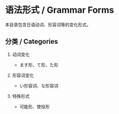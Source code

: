 # 语法形式 / Grammar Forms

本目录包含日语动词、形容词等的变化形式。

## 分类 / Categories

1. 动词变化
   - ます形、て形、た形

2. 形容词变化
   - い形容词、な形容词

3. 特殊形式
   - 可能形、使役形
